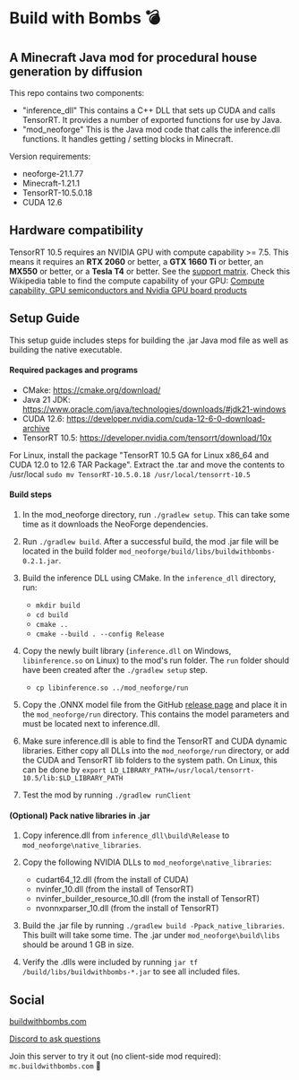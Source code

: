 # Build with Bombs 💣
## A Minecraft Java mod for procedural house generation by diffusion

This repo contains two components:

- "inference_dll" This contains a C++ DLL that sets up CUDA and calls TensorRT. It provides a number of exported functions for use by Java.
- "mod_neoforge" This is the Java mod code that calls the inference.dll functions. It handles getting / setting blocks in Minecraft.

Version requirements:
- neoforge-21.1.77
- Minecraft-1.21.1
- TensorRT-10.5.0.18
- CUDA 12.6

## Hardware compatibility
TensorRT 10.5 requires an NVIDIA GPU with compute capability >= 7.5. This means it requires an **RTX 2060** or better, a **GTX 1660 Ti** or better, an **MX550** or better, or a **Tesla T4** or better. See the [support matrix](https://docs.nvidia.com/deeplearning/tensorrt/archives/tensorrt-1050/support-matrix/index.html). Check this Wikipedia table to find the compute capability of your GPU: [Compute capability, GPU semiconductors and Nvidia GPU board products](https://en.wikipedia.org/wiki/CUDA#GPUs_supported)

## Setup Guide
This setup guide includes steps for building the .jar Java mod file as well as building the native executable.

#### Required packages and programs
* CMake: https://cmake.org/download/
* Java 21 JDK: https://www.oracle.com/java/technologies/downloads/#jdk21-windows
* CUDA 12.6: https://developer.nvidia.com/cuda-12-6-0-download-archive
* TensorRT 10.5: https://developer.nvidia.com/tensorrt/download/10x

For Linux, install the package "TensorRT 10.5 GA for Linux x86_64 and CUDA 12.0 to 12.6 TAR Package". Extract the .tar and move the contents to /usr/local `sudo mv TensorRT-10.5.0.18 /usr/local/tensorrt-10.5`

#### Build steps

1. In the mod_neoforge directory, run `./gradlew setup`. This can take some time as it downloads the NeoForge dependencies.

2. Run `./gradlew build`. After a successful build, the mod .jar file will be located in the build folder `mod_neoforge/build/libs/buildwithbombs-0.2.1.jar`. 

3. Build the inference DLL using CMake.
In the `inference_dll` directory, run:
    * `mkdir build`
    * `cd build` 
    * `cmake ..`
    * `cmake --build . --config Release`

4. Copy the newly built library (`inference.dll` on Windows, `libinference.so` on Linux) to the mod's run folder. The `run` folder should have been created after the `./gradlew setup` step.
    * `cp libinference.so ../mod_neoforge/run`
  
5. Copy the .ONNX model file from the GitHub [release page](https://github.com/timothy-barnes-2357/Build-with-Bombs/releases/download/v0.2.1/ddim_single_update.onnx) and place it in the `mod_neoforge/run` directory. This contains the model parameters and must be located next to inference.dll.
  
6. Make sure inference.dll is able to find the TensorRT and CUDA dynamic libraries. Either copy all DLLs into the `mod_neoforge/run` directory, or add the CUDA and TensorRT lib folders to the system path. On Linux, this can be done by `export LD_LIBRARY_PATH=/usr/local/tensorrt-10.5/lib:$LD_LIBRARY_PATH`

7. Test the mod by running `./gradlew runClient`

#### (Optional) Pack native libraries in .jar
1. Copy inference.dll from `inference_dll\build\Release` to `mod_neoforge\native_libraries`.

2. Copy the following NVIDIA DLLs to `mod_neoforge\native_libraries`:
    * cudart64_12.dll (from the install of CUDA)
    * nvinfer_10.dll  (from the install of TensorRT)
    * nvinfer_builder_resource_10.dll (from the install of TensorRT)
    * nvonnxparser_10.dll (from the install of TensorRT)

3. Build the .jar file by running `./gradlew build -Ppack_native_libraries`. This built will take some time. The .jar under `mod_neoforge\build\libs` should be around 1 GB in size. 

4. Verify the .dlls were included by running `jar tf /build/libs/buildwithbombs-*.jar` to see all included files. 

## Social

[buildwithbombs.com](https://buildwithbombs.com)

[Discord to ask questions](https://discord.gg/2ym2tUV5E3)

Join this server to try it out (no client-side mod required): `mc.buildwithbombs.com` 🧨
